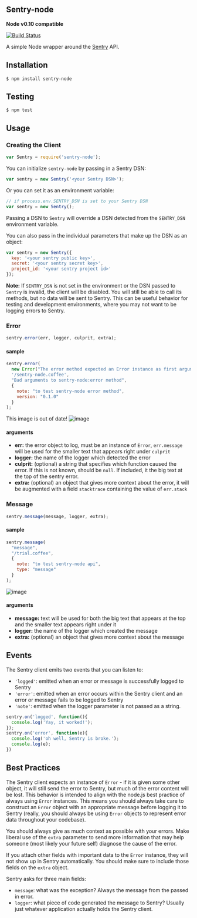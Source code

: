 ## Sentry-node
**Node v0.10 compatible**

[![Build Status](https://travis-ci.org/Clever/sentry-node.png?branch=master)](https://travis-ci.org/Clever/sentry-node)

A simple Node wrapper around the [Sentry](http://getsentry.com/) API.

## Installation
```
$ npm install sentry-node
```

## Testing
```
$ npm test
```

## Usage

### Creating the Client

```javascript
var Sentry = require('sentry-node');
```

You can initialize `sentry-node` by passing in a Sentry DSN:
```javascript
var sentry = new Sentry('<your Sentry DSN>');
```

Or you can set it as an environment variable:
```javascript
// if process.env.SENTRY_DSN is set to your Sentry DSN
var sentry = new Sentry();
```
Passing a DSN to `Sentry` will override a DSN detected from the `SENTRY_DSN` environment variable.

You can also pass in the individual parameters that make up the DSN as an object:
```javascript
var sentry = new Sentry({
  key: '<your sentry public key>',
  secret: '<your sentry secret key>',
  project_id: '<your sentry project id>'
});
```

**Note:** If `SENTRY_DSN` is not set in the environment or the DSN passed to `Sentry` is invalid, the client will be disabled. You will still be able to call its methods, but no data will be sent to Sentry. This can be useful behavior for testing and development environments, where you may not want to be logging errors to Sentry.

### Error
```javascript
sentry.error(err, logger, culprit, extra);
```

#### sample

```javascript
sentry.error(
  new Error("The error method expected an Error instance as first argument."),
  '/sentry-node.coffee',
  "Bad arguments to sentry-node:error method",
  {
    note: "to test sentry-node error method", 
    version: "0.1.0"
  }
);
```
This image is out of date!
![image](http://i.imgur.com/xEHX8P3.png)

#### arguments

* **err:** the error object to log, must be an instance of `Error`, `err.message` will be used for the smaller text that appears right under `culprit`
* **logger:** the name of the logger which detected the error
* **culprit:** (optional) a string that specifies which function caused the error. If this is not known, should be `null`. If included, it the big text at the top of the sentry error.
* **extra:** (optional) an object that gives more context about the error, it will be augmented with a field `stacktrace` containing the value of `err.stack`

### Message
```javascript
sentry.message(message, logger, extra);
```

#### sample

```javascript
sentry.message(
  "message",
  "/trial.coffee",
  {
    note: "to test sentry-node api",
    type: "message"
  }
);
```

![image](http://i.imgur.com/kUMkhX2.png)

#### arguments

* **message:** text will be used for both the big text that appears at the top and the smaller text appears right under it
* **logger:** the name of the logger which created the message
* **extra:** (optional) an object that gives more context about the message

## Events

The Sentry client emits two events that you can listen to:

- `'logged'`: emitted when an error or message is successfully logged to Sentry
- `'error'`: emitted when an error occurs within the Sentry client and an error or message fails to be logged to Sentry
- `'note'`: emitted when the logger parameter is not passed as a string.

```javascript
sentry.on('logged', function(){
  console.log('Yay, it worked!');
});
sentry.on('error', function(e){
  console.log('oh well, Sentry is broke.');
  console.log(e);
})
```

## Best Practices

The Sentry client expects an instance of `Error` - if it is given some other object, it will still send the error to Sentry, but much of the error content will be lost. This behavior is intended to align with the node.js best practice of always using `Error` instances. This means you should always take care to construct an `Error` object with an appropriate message before logging it to Sentry (really, you should always be using `Error` objects to represent error data throughout your codebase).

You should always give as much context as possible with your errors. Make liberal use of the `extra` parameter to send more information that may help someone (most likely your future self) diagnose the cause of the error.

If you attach other fields with important data to the `Error` instance, they will not show up in Sentry automatically. You should make sure to include those fields on the `extra` object.

Sentry asks for three main fields:
* `message`: what was the exception? Always the message from the passed in error.
* `logger`: what piece of code generated the message to Sentry? Usually just whatever application actually holds the Sentry client.
